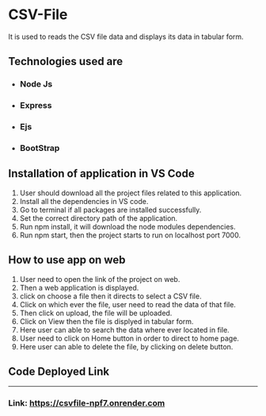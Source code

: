 # CSV-File
It is used to reads the CSV file data and displays its data in tabular form.

## Technologies used are
+ ### Node Js
+ ### Express
+ ### Ejs
+ ### BootStrap

## Installation of application in VS Code
1. User should download all the project files related to this application.
2. Install all the dependencies in VS code.
3. Go to terminal if all packages are installed successfully.
4. Set the correct directory path of the application.
5. Run npm install, it will download the node modules dependencies.
6. Run npm start, then the project starts to run on localhost port 7000.

## How to use app on web
1. User need to open the link of the project on web.
2. Then a web application is displayed.
3. click on choose a file then it directs to select a CSV file.
4. Click on which ever the file, user need to read the data of that file.
5. Then click on upload, the file will be uploaded.
6. Click on View then the file is displyed in tabular form.
7. Here user can able to search the data where ever located in file.
8. User need to click on Home button in order to direct to home page.
9. Here user can able to delete the file, by clicking on delete button.  

## Code Deployed Link
***
### Link: https://csvfile-npf7.onrender.com
